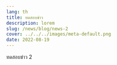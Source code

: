 ```yaml
---
lang: th
title: ทดสอบข่าว
description: lorem
slug: /news/blog/news-2
cover: ../../../images/meta-default.png
date: 2022-08-19
---
```


ทดสอบข่าว 2
